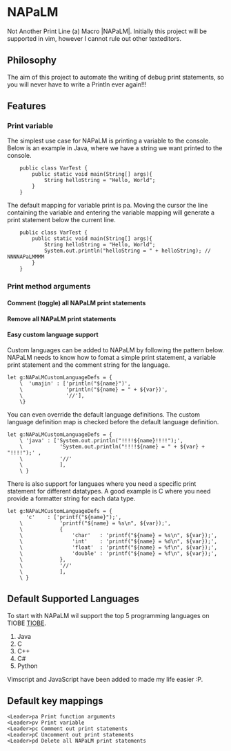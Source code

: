 # NAPaLM
Not Another Print Line (a) Macro |NAPaLM|. Initially this project will be supported in vim, however I cannot rule out other texteditors.

## Philosophy
The aim of this project to automate the writing of debug print statements, so you will never have to write a Println ever again!!!

## Features

### Print variable 
The simplest use case for NAPaLM is printing a variable to the console. Below is an example in Java, where we have a string we want printed to the console.
```
    public class VarTest {
        public static void main(String[] args){
            String helloString = "Hello, World";
        }
    }
```

The default mapping for variable print is <Leader>pa. Moving the cursor the line containing the variable and entering the variable mapping will generate a print statement below the current line.

```
    public class VarTest {
        public static void main(String[] args){
            String helloString = "Hello, World";
            System.out.println("helloString = " + helloString); // NNNNAPaLMMMM
        }
    }
```

### Print method arguments

#### Comment (toggle) all NAPaLM print statements

#### Remove all NAPaLM print statements

#### Easy custom language support 

Custom languages can be added to NAPaLM by following the pattern below.
NAPaLM needs to know how to fomat a simple print statement, a variable print statement and the comment string for the language.

```
let g:NAPaLMCustomLanguageDefs = {
    \  'umajin' : ['println("${name}")',
    \              'println("${name} = " + ${var})',
    \              '//'],
    \}
``` 

You can even override the default language definitions. The custom language definition map is checked before the default language definition. 

```
let g:NAPaLMCustomLanguageDefs = {
    \ 'java' : ['System.out.println("!!!!${name}!!!!");', 
    \            'System.out.println("!!!!${name} = " + ${var} + "!!!!");' , 
    \            '//'
    \            ],
    \ }
```

There is also support for languaes where you need a specific print statement for different datatypes. A good example is C where you need provide a formatter string for each data type.

```
let g:NAPaLMCustomLanguageDefs = {
      'c'    : ['printf("${name}");',
    \            'printf("${name} = %s\n", ${var});',
    \            {
    \                'char'   : 'printf("${name} = %s\n", ${var});',
    \                'int'    : 'printf("${name} = %d\n", ${var});',
    \                'float'  : 'printf("${name} = %f\n", ${var});',
    \                'double' : 'printf("${name} = %f\n", ${var});',
    \            },
    \            '//'
    \            ],
    \ }
```
## Default Supported Languages
To start with NAPaLM wil support the top 5 programming languages on TIOBE [TIOBE](www.tiobe.com/index.php/tiobe_index).

1. Java
2. C
3. C++
4. C#
5. Python

Vimscript and JavaScript have been added to made my life easier :P.

## Default key mappings
```
<Leader>pa Print function arguments
<Leader>pv Print variable
<Leader>pc Comment out print statements
<Leader>pC Uncomment out print statements
<Leader>pd Delete all NAPaLM print statements
```
